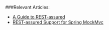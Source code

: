 ###Relevant Articles:
- [A Guide to REST-assured](http://www.baeldung.com/rest-assured-tutorial)
- [REST-assured Support for Spring MockMvc](https://www.baeldung.com/spring-mock-mvc-rest-assured)
